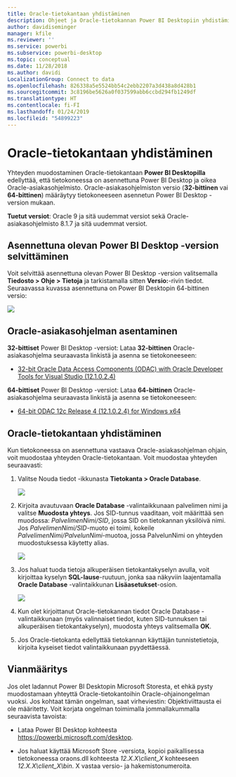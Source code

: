 ```yaml
---
title: Oracle-tietokantaan yhdistäminen
description: Ohjeet ja Oracle-tietokannan Power BI Desktopiin yhdistämiseen tarvittavat ladattavat tiedostot
author: davidiseminger
manager: kfile
ms.reviewer: ''
ms.service: powerbi
ms.subservice: powerbi-desktop
ms.topic: conceptual
ms.date: 11/28/2018
ms.author: davidi
LocalizationGroup: Connect to data
ms.openlocfilehash: 826338a5e5524bb54c2ebb2207a3d438a8d428b1
ms.sourcegitcommit: 3c8196be5626a0f037599abb6ccbd294fb1249df
ms.translationtype: HT
ms.contentlocale: fi-FI
ms.lasthandoff: 01/24/2019
ms.locfileid: "54899223"
---
```

# <a name="connect-to-an-oracle-database"></a>Oracle-tietokantaan yhdistäminen
Yhteyden muodostaminen Oracle-tietokantaan **Power BI Desktopilla** edellyttää, että tietokoneessa on asennettuna Power BI Desktop ja oikea Oracle-asiakasohjelmisto. Oracle-asiakasohjelmiston versio (**32-bittinen** vai **64-bittinen**) määräytyy tietokoneeseen asennetun Power BI Desktop -version mukaan.

**Tuetut versiot**: Oracle 9 ja sitä uudemmat versiot sekä Oracle-asiakasohjelmisto 8.1.7 ja sitä uudemmat versiot.

## <a name="determining-which-version-of-power-bi-desktop-is-installed"></a>Asennettuna olevan Power BI Desktop -version selvittäminen
Voit selvittää asennettuna olevan Power BI Desktop -version valitsemalla **Tiedosto > Ohje > Tietoja** ja tarkistamalla sitten **Versio:**-rivin tiedot. Seuraavassa kuvassa asennettuna on Power BI Desktopin 64-bittinen versio:

![](media/desktop-connect-oracle-database/connect-oracle-database_1.png)

## <a name="installing-the-oracle-client"></a>Oracle-asiakasohjelman asentaminen
**32-bittiset** Power BI Desktop -versiot: Lataa **32-bittinen** Oracle-asiakasohjelma seuraavasta linkistä ja asenna se tietokoneeseen:

* [32-bit Oracle Data Access Components (ODAC) with Oracle Developer Tools for Visual Studio (12.1.0.2.4)](http://www.oracle.com/technetwork/topics/dotnet/utilsoft-086879.html)

**64-bittiset** Power BI Desktop -versiot: Lataa **64-bittinen** Oracle-asiakasohjelma seuraavasta linkistä ja asenna se tietokoneeseen:

* [64-bit ODAC 12c Release 4 (12.1.0.2.4) for Windows x64](http://www.oracle.com/technetwork/database/windows/downloads/index-090165.html)

## <a name="connect-to-an-oracle-database"></a>Oracle-tietokantaan yhdistäminen
Kun tietokoneessa on asennettuna vastaava Oracle-asiakasohjelman ohjain, voit muodostaa yhteyden Oracle-tietokantaan. Voit muodostaa yhteyden seuraavasti:

1. Valitse Nouda tiedot -ikkunasta **Tietokanta > Oracle Database**.
   
   ![](media/desktop-connect-oracle-database/connect-oracle-database_2.png)
2. Kirjoita avautuvaan **Oracle Database** -valintaikkunaan palvelimen nimi ja valitse **Muodosta yhteys**. Jos SID-tunnus vaaditaan, voit määrittää sen muodossa: *PalvelimenNimi/SID*, jossa SID on tietokannan yksilöivä nimi. Jos *PalvelimenNimi/SID*-muoto ei toimi, kokeile *PalvelimenNimi/PalvelunNimi*-muotoa, jossa PalvelunNimi on yhteyden muodostuksessa käytetty alias.
   
   ![](media/desktop-connect-oracle-database/connect-oracle-database_3.png)
3. Jos haluat tuoda tietoja alkuperäisen tietokantakyselyn avulla, voit kirjoittaa kyselyn **SQL-lause**-ruutuun, jonka saa näkyviin laajentamalla **Oracle Database** -valintaikkunan **Lisäasetukset**-osion.
   
   ![](media/desktop-connect-oracle-database/connect-oracle-database_4.png)
4. Kun olet kirjoittanut Oracle-tietokannan tiedot Oracle Database -valintaikkunaan (myös valinnaiset tiedot, kuten SID-tunnuksen tai alkuperäisen tietokantakyselyn), muodosta yhteys valitsemalla **OK**.
5. Jos Oracle-tietokanta edellyttää tietokannan käyttäjän tunnistetietoja, kirjoita kyseiset tiedot valintaikkunaan pyydettäessä.


## <a name="troubleshooting"></a>Vianmääritys

Jos olet ladannut Power BI Desktopin Microsoft Storesta, et ehkä pysty muodostamaan yhteyttä Oracle-tietokantoihin Oracle-ohjainongelman vuoksi. Jos kohtaat tämän ongelman, saat virheviestin: Objektiviittausta ei ole määritetty. Voit korjata ongelman toimimalla jommallakummalla seuraavista tavoista:

* Lataa Power BI Desktop kohteesta https://powerbi.microsoft.com/desktop.

* Jos haluat käyttää Microsoft Store -versiota, kopioi paikallisessa tietokoneessa oraons.dll kohteesta _12.X.X\client_X_ kohteeseen _12.X.X\client_X\bin_. X vastaa versio- ja hakemistonumeroita.
